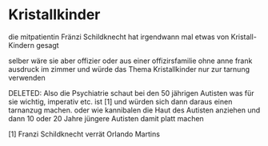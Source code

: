 # Kristallkinder

die mitpatientin Fränzi Schildknecht hat irgendwann mal etwas von Kristall-Kindern gesagt

selber wäre sie aber offizier oder aus einer offizirsfamilie ohne anne frank ausdruck im zimmer und würde das Thema Kristallkinder nur zur tarnung verwenden

DELETED: Also die Psychiatrie schaut bei den 50 jährigen Autisten was für sie wichtig, imperativ etc. ist [1] und würden sich dann daraus einen tarnanzug machen. oder wie kannibalen die Haut des Autisten anziehen und dann 10 oder 20 Jahre jüngere Autisten damit platt machen

[1] Franzi Schildknecht verrät Orlando Martins
